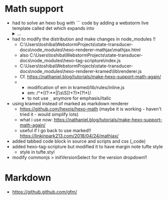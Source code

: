 # Math support
- had to solve an hexo bug with ``` code by adding a webstorm live template called det which expands into <details> <summary> ... 
- had to modify the distribution and make changes in node_modules !!
  - C:\Users\toshiba\WebstormProjects\state-transducer-docs\node_modules\hexo-renderer-mathjax\mathjax.html
  - also C:\Users\toshiba\WebstormProjects\state-transducer-docs\node_modules\hexo-tag-scripture\index.js
  - C:\Users\toshiba\WebstormProjects\state-transducer-docs\node_modules\hexo-renderer-kramed\lib\renderer.js
  - Cf. https://nathaniel.blog/tutorials/make-hexo-support-math-again/
  - + modification of em in kramed/lib/rules/inline.js
    - em: /^\*((?:\*\*|[\s\S])+?)\*(?!\*)/
    - to not use `_` anymore for emphasis/italic
- using kramed instead of marked as markdown renderer
  - https://github.com/hexojs/hexo-math (maybe it is working - haven't tried it - would simplify lots)
  - what i use now: https://nathaniel.blog/tutorials/make-hexo-support-math-again/
  - useful if I go back to use marked!! https://linkinpark213.com/2018/04/24/mathjax/
- added tabbed code block in source and scripts and css (_code)
- added hexo-tag-scripture but modified it to have margin note tufte style
  - style in tufte.styl
- modify commonjs > initVersionSelect for the version dropdown!!

# Markdown
- https://github.github.com/gfm/
